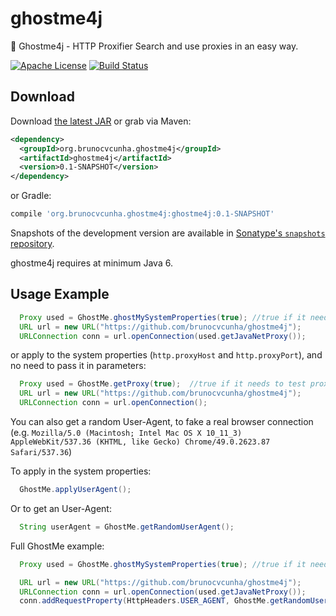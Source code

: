 ghostme4j
========
:ghost: Ghostme4j - HTTP Proxifier
Search and use proxies in an easy way.


[![Apache License](http://img.shields.io/badge/license-ASL-blue.svg)](https://github.com/brunocvcunha/ghostme4j/blob/master/LICENSE)
[![Build Status](https://travis-ci.org/brunocvcunha/ghostme4j.svg)](https://travis-ci.org/brunocvcunha/ghostme4j)



Download
--------

Download [the latest JAR][1] or grab via Maven:
```xml
<dependency>
  <groupId>org.brunocvcunha.ghostme4j</groupId>
  <artifactId>ghostme4j</artifactId>
  <version>0.1-SNAPSHOT</version>
</dependency>
```
or Gradle:
```groovy
compile 'org.brunocvcunha.ghostme4j:ghostme4j:0.1-SNAPSHOT'
```

Snapshots of the development version are available in [Sonatype's `snapshots` repository][snap].

ghostme4j requires at minimum Java 6.


Usage Example
--------

```java
  Proxy used = GhostMe.ghostMySystemProperties(true); //true if it needs to test proxy connectivity/anonymity
  URL url = new URL("https://github.com/brunocvcunha/ghostme4j");
  URLConnection conn = url.openConnection(used.getJavaNetProxy());
```

or apply to the system properties (`http.proxyHost` and `http.proxyPort`), and no need to pass it in parameters:

```java
  Proxy used = GhostMe.getProxy(true);  //true if it needs to test proxy connectivity/anonymity
  URL url = new URL("https://github.com/brunocvcunha/ghostme4j");
  URLConnection conn = url.openConnection();
```


You can also get a random User-Agent, to fake a real browser connection (e.g. `Mozilla/5.0 (Macintosh; Intel Mac OS X 10_11_3) AppleWebKit/537.36 (KHTML, like Gecko) Chrome/49.0.2623.87 Safari/537.36`)

To apply in the system properties:
```java
  GhostMe.applyUserAgent();
```

Or to get an User-Agent:
```java
  String userAgent = GhostMe.getRandomUserAgent();
```

Full GhostMe example:
```java
  Proxy used = GhostMe.ghostMySystemProperties(true); //true if it needs to test proxy connectivity/anonymity

  URL url = new URL("https://github.com/brunocvcunha/ghostme4j");
  URLConnection conn = url.openConnection(used.getJavaNetProxy());
  conn.addRequestProperty(HttpHeaders.USER_AGENT, GhostMe.getRandomUserAgent());

```


 [1]: https://search.maven.org/remote_content?g=org.brunocvcunha.ghostme4j&a=ghostme4j&v=LATEST
 [snap]: https://oss.sonatype.org/content/repositories/snapshots/
